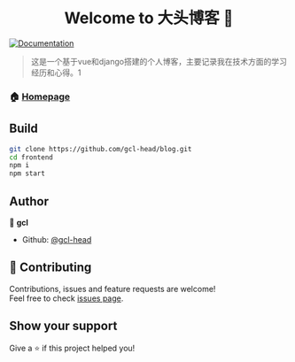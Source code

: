 <h1 align="center">Welcome to 大头博客 👋</h1>
<p>
  <a href="https://github.com/gcl-head/blog" target="_blank">
    <img alt="Documentation" src="https://img.shields.io/badge/documentation-yes-brightgreen.svg" />
  </a>
</p>

>  这是一个基于vue和django搭建的个人博客，主要记录我在技术方面的学习经历和心得。1

### 🏠 [Homepage](bighead.net.cn)

## Build

```sh
git clone https://github.com/gcl-head/blog.git
cd frontend
npm i
npm start
```

## Author

👤 **gcl**

* Github: [@gcl-head](https://github.com/gcl-head)

## 🤝 Contributing

Contributions, issues and feature requests are welcome!<br />Feel free to check [issues page](https://github.com/gcl-head/blog/issues).

## Show your support

Give a ⭐️ if this project helped you!
